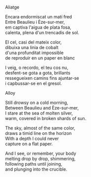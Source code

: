 Aliatge  
  
Encara endormiscat un matí fred  
Entre Beaulieu i Èze-sur-mer,  
em captiva l'aigua de plata fosa,  
calenta, plena d'un trencadís de sol.  
  
El cel, casi del mateix color,  
dibuixa una línia de cobalt  
d'una profunditat impossible  
de reproduir en un paper en blanc  
  
I veig, o recordo, el teu cos nu,  
desfent-se gota a gota, brillants  
ressegueixen camins fins ajuntar-se  
i capbussar-se en el gresol.  
  
Alloy  
  
Still drowsy on a cold morning,  
Between Beaulieu and Èze-sur-mer,  
I stare at the sea of molten silver,  
warm, covered in broken shards of sun.  
  
The sky, almost of the same color,  
draws a timid line on the horizon  
With a depth I could never  
capture on a flat paper.  
  
And I see, or remember, your body  
melting drop by drop, shimmering,  
following paths until joining,  
and plunging into the crucible.  
  
  
  
  